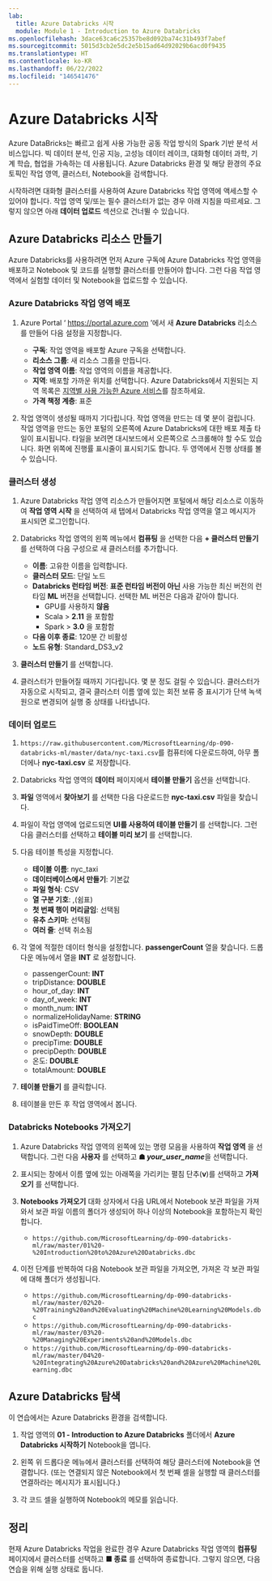 ```yaml
---
lab:
  title: Azure Databricks 시작
  module: Module 1 - Introduction to Azure Databricks
ms.openlocfilehash: 3dace63ca6c25357be8d092ba74c31b493f7abef
ms.sourcegitcommit: 5015d3cb2e5dc2e5b15ad64d92029b6acd0f9435
ms.translationtype: HT
ms.contentlocale: ko-KR
ms.lasthandoff: 06/22/2022
ms.locfileid: "146541476"
---
```

# <a name="getting-started-with-azure-databricks"></a>Azure Databricks 시작

Azure DataBricks는 빠르고 쉽게 사용 가능한 공동 작업 방식의 Spark 기반 분석 서비스입니다. 빅 데이터 분석, 인공 지능, 고성능 데이터 레이크, 대화형 데이터 과학, 기계 학습, 협업을 가속하는 데 사용됩니다.
Azure Databricks 환경 및 해당 환경의 주요 토픽인 작업 영역, 클러스터, Notebook을 검색합니다.

시작하려면 대화형 클러스터를 사용하여 Azure Databricks 작업 영역에 액세스할 수 있어야 합니다. 작업 영역 및/또는 필수 클러스터가 없는 경우 아래 지침을 따르세요. 그렇지 않으면 아래 **데이터 업로드** 섹션으로 건너뛸 수 있습니다.

## <a name="create-azure-databricks-resources"></a>Azure Databricks 리소스 만들기

Azure Databricks를 사용하려면 먼저 Azure 구독에 Azure Databricks 작업 영역을 배포하고 Notebook 및 코드를 실행할 클러스터를 만들어야 합니다. 그런 다음 작업 영역에서 실험할 데이터 및 Notebook을 업로드할 수 있습니다.

### <a name="deploy-an-azure-databricks-workspace"></a>Azure Databricks 작업 영역 배포

1. Azure Portal ‘ https://portal.azure.com ’에서 새 **Azure Databricks** 리소스를 만들어 다음 설정을 지정합니다.
   - **구독**: 작업 영역을 배포할 Azure 구독을 선택합니다.
   - **리소스 그룹**: 새 리소스 그룹을 만듭니다.
   - **작업 영역 이름**: 작업 영역의 이름을 제공합니다.
   - **지역**: 배포할 가까운 위치를 선택합니다. Azure Databricks에서 지원되는 지역 목록은 [지역별 사용 가능한 Azure 서비스](https://azure.microsoft.com/regions/services/)를 참조하세요.
   - **가격 책정 계층**: 표준

1. 작업 영역이 생성될 때까지 기다립니다. 작업 영역을 만드는 데 몇 분이 걸립니다. 작업 영역을 만드는 동안 포털의 오른쪽에 Azure Databricks에 대한 배포 제출 타일이 표시됩니다. 타일을 보려면 대시보드에서 오른쪽으로 스크롤해야 할 수도 있습니다. 화면 위쪽에 진행률 표시줄이 표시되기도 합니다. 두 영역에서 진행 상태를 볼 수 있습니다.

### <a name="create-a-cluster"></a>클러스터 생성

1. Azure Databricks 작업 영역 리소스가 만들어지면 포털에서 해당 리소스로 이동하여 **작업 영역 시작** 을 선택하여 새 탭에서 Databricks 작업 영역을 열고 메시지가 표시되면 로그인합니다.

1. Databricks 작업 영역의 왼쪽 메뉴에서 **컴퓨팅** 을 선택한 다음 **+ 클러스터 만들기** 를 선택하여 다음 구성으로 새 클러스터를 추가합니다.
   - **이름**: 고유한 이름을 입력합니다.
   - **클러스터 모드**: 단일 노드
   - **Databricks 런타임 버전**: **표준 런타임 버전이 아닌** 사용 가능한 최신 버전의 런타임 **ML** 버전을 선택합니다. 선택한 ML 버전은 다음과 같아야 합니다.
      - GPU를 사용하지 **않음**
      - Scala > **2.11** 을 포함함
      - Spark > **3.0** 을 포함함
   - **다음 이후 종료**: 120분 간 비활성
   - **노드 유형**: Standard_DS3_v2

2. **클러스터 만들기** 를 선택합니다.

1. 클러스터가 만들어질 때까지 기다립니다. 몇 분 정도 걸릴 수 있습니다. 클러스터가 자동으로 시작되고, 결국 클러스터 이름 옆에 있는 회전 보류 중 표시기가 단색 녹색 원으로 변경되어 실행 중 상태를 나타냅니다. 

### <a name="upload-data"></a>데이터 업로드

1. `https://raw.githubusercontent.com/MicrosoftLearning/dp-090-databricks-ml/master/data/nyc-taxi.csv`를 컴퓨터에 다운로드하여, 아무 폴더에나 **nyc-taxi.csv** 로 저장합니다.

1. Databricks 작업 영역의 **데이터** 페이지에서 **테이블 만들기** 옵션을 선택합니다.

1. **파일** 영역에서 **찾아보기** 를 선택한 다음 다운로드한 **nyc-taxi.csv** 파일을 찾습니다.

1. 파일이 작업 영역에 업로드되면 **UI를 사용하여 테이블 만들기** 를 선택합니다. 그런 다음 클러스터를 선택하고 **테이블 미리 보기** 를 선택합니다.

1. 다음 테이블 특성을 지정합니다.

    - **테이블 이름**: nyc_taxi
    - **데이터베이스에서 만들기**: 기본값
    - **파일 형식**: CSV
    - **열 구분 기호**: ,(쉼표)
    - **첫 번째 행이 머리글임**: 선택됨
    - **유추 스키마**: 선택됨
    - **여러 줄**: 선택 취소됨

1. 각 열에 적절한 데이터 형식을 설정합니다. **passengerCount** 열을 찾습니다. 드롭다운 메뉴에서 열을 **INT** 로 설정합니다.

    - passengerCount: **INT**
    - tripDistance: **DOUBLE**
    - hour_of_day: **INT**
    - day_of_week: **INT**
    - month_num: **INT**
    - normalizeHolidayName: **STRING**
    - isPaidTimeOff: **BOOLEAN**
    - snowDepth: **DOUBLE**
    - precipTime: **DOUBLE**
    - precipDepth: **DOUBLE**
    - 온도: **DOUBLE**
    - totalAmount: **DOUBLE**

1. **테이블 만들기** 를 클릭합니다.

1. 테이블을 만든 후 작업 영역에서 봅니다.

### <a name="import-databricks-notebooks"></a>Databricks Notebooks 가져오기

1. Azure Databricks 작업 영역의 왼쪽에 있는 명령 모음을 사용하여 **작업 영역** 을 선택합니다. 그런 다음 **사용자** 를 선택하고 **&#9751; *your_user_name***을 선택합니다.

1. 표시되는 창에서 이름 옆에 있는 아래쪽을 가리키는 펼침 단추(**v**)를 선택하고 **가져오기** 를 선택합니다.

1. **Notebooks 가져오기** 대화 상자에서 다음 URL에서 Notebook 보관 파일을 가져와서 보관 파일 이름의 폴더가 생성되어 하나 이상의 Notebook을 포함하는지 확인합니다.
   - `https://github.com/MicrosoftLearning/dp-090-databricks-ml/raw/master/01%20-%20Introduction%20to%20Azure%20Databricks.dbc`

1. 이전 단계를 반복하여 다음 Notebook 보관 파일을 가져오면, 가져온 각 보관 파일에 대해 폴더가 생성됩니다.

   - `https://github.com/MicrosoftLearning/dp-090-databricks-ml/raw/master/02%20-%20Training%20and%20Evaluating%20Machine%20Learning%20Models.dbc`
   - `https://github.com/MicrosoftLearning/dp-090-databricks-ml/raw/master/03%20-%20Managing%20Experiments%20and%20Models.dbc`
   - `https://github.com/MicrosoftLearning/dp-090-databricks-ml/raw/master/04%20-%20Integrating%20Azure%20Databricks%20and%20Azure%20Machine%20Learning.dbc`

## <a name="explore-azure-databricks"></a>Azure Databricks 탐색

이 연습에서는 Azure Databricks 환경을 검색합니다.

1. 작업 영역의 **01 - Introduction to Azure Databricks** 폴더에서 **Azure Databricks 시작하기** Notebook을 엽니다.

1. 왼쪽 위 드롭다운 메뉴에서 클러스터를 선택하여 해당 클러스터에 Notebook을 연결합니다. (또는 연결되지 않은 Notebook에서 첫 번째 셀을 실행할 때 클러스터를 연결하라는 메시지가 표시됩니다.)

1. 각 코드 셀을 실행하여 Notebook의 메모를 읽습니다.

## <a name="clean-up"></a>정리

현재 Azure Databricks 작업을 완료한 경우 Azure Databricks 작업 영역의 **컴퓨팅** 페이지에서 클러스터를 선택하고 **&#9632; 종료** 를 선택하여 종료합니다. 그렇지 않으면, 다음 연습을 위해 실행 상태로 둡니다.

